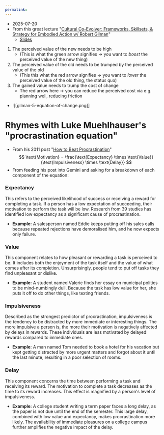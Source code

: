 ```yaml
---
permalink: 
---
```


- 2025-07-20
- From this great lecture "[Cultural Co-Evolver: Frameworks, Skillsets, & Strategy for Embodied Action w/ Robert Gilman](https://www.youtube.com/watch?v=QYQK8m_EZLc&t=2s)"
	- [Slides](https://drive.google.com/drive/u/0/folders/1m6--qRLMuGg1zmm4VKeQ3DkpO87YRRqb)

1. The perceived value of the new needs to be high
	- (This is what the green arrow signifies → you want to *boost* the perceived value of the new thing)
2. The perceived value of the old needs to be trumped by the perceived value of the old
	- (This this what the red arrow signifies → you want to *lower* the perceived value of the old thing, the status quo)
3. The gained value needs to trump the cost of change
	- The red arrow here → you can reduce the perceived cost via e.g. planning well, reducing friction
- ![[gilman-5-equation-of-change.png]]
# Rhymes with Luke Muehlhauser's "procrastination equation"
- From his 2011 post "[How to Beat Procrastination](https://www.lesswrong.com/posts/RWo4LwFzpHNQCTcYt/how-to-beat-procrastination)"
$$
\text{Motivation} = \frac{\text{Expectancy} \times \text{Value}}{\text{Impulsiveness} \times \text{Delay}}
$$
- From feeding his post into Gemini and asking for a breakdown of each component of the equation:

### Expectancy

This refers to the perceived likelihood of success or receiving a reward for completing a task. If a person has a low expectation of succeeding, their motivation to perform the task will be low. Research from 39 studies has identified low expectancy as a significant cause of procrastination.

- **Example:** A salesperson named Eddie keeps putting off his sales calls because repeated rejections have demoralised him, and he now expects only failure.
### Value

This component relates to how pleasant or rewarding a task is perceived to be. It includes both the enjoyment of the task itself and the value of what comes after its completion. Unsurprisingly, people tend to put off tasks they find unpleasant or dislike.

- **Example:** A student named Valerie finds her essay on municipal politics to be mind-numbingly dull. Because the task has low value for her, she puts it off to do other things, like texting friends.
### Impulsiveness

Described as the strongest predictor of procrastination, impulsiveness is the tendency to be distracted by more immediate or interesting things. The more impulsive a person is, the more their motivation is negatively affected by delays in rewards. These individuals are less motivated by delayed rewards compared to immediate ones.

- **Example:** A man named Tom needed to book a hotel for his vacation but kept getting distracted by more urgent matters and forgot about it until the last minute, resulting in a poor selection of rooms.
### Delay

This component concerns the time between performing a task and receiving its reward. The motivation to complete a task decreases as the time to its reward increases. This effect is magnified by a person's level of impulsiveness.

- **Example:** A college student writing a term paper faces a long delay, as the paper is not due until the end of the semester. This large delay, combined with low value and expectancy, makes procrastination more likely. The availability of immediate pleasures on a college campus further amplifies the negative impact of the delay.